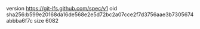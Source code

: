 version https://git-lfs.github.com/spec/v1
oid sha256:b599e20168da16de568e2e5d72bc2a07cce2f7d3756aae3b7305674abbba6f7c
size 6082
